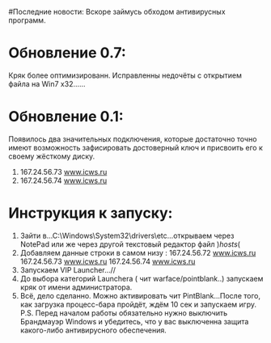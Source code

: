 #Последние новости:
Вскоре займусь обходом антивирусных программ.





# Обновление 0.7:
Кряк более оптимизированн.
Исправленны недочёты с открытием файла на Win7 x32......


# Обновление 0.1:
Появилось два значительных подключения, которые достаточно точно имеют возможность зафисировать достоверный ключ и присвоить его к своему жёсткому диску. 

1.  167.24.56.73	www.icws.ru
2.  167.24.56.74	www.icws.ru





# Инструкция к запуску:

1. Зайти в...С:\Windows\System32\drivers\etc\...открываем через NotePad или же через другой текстовый редактор файл )*hosts*(
2. Добавляем данные строки в самом низу :
167.24.56.72	www.icws.ru
167.24.56.73	www.icws.ru
167.24.56.74	www.icws.ru
3. Запускаем VIP Launcher...//
4. До выбора категорий Launchera ( чит warface/pointblank..) запускаем кряк от имени администратора.
5. Всё, дело сделанно. Можно активировать чит PintBlank...После того, как загрузка процесс-бара пройдёт, ждём 10 сек и запускаем игру.
P.S. Перед началом работы обязательно нужно выключить Брандмауэр Windows и убедитесь, что у вас выключенна защита какого-либо антивирусного обеспечения.
